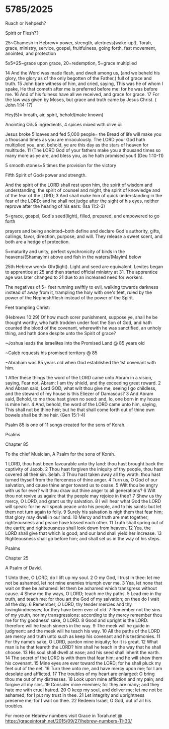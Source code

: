 # 5785/2025

Ruach or Nehpesh?

Spirit or Flesh??

25~Chamesh in Hebrew= power, strength, alertness(wake-up!), Torah, grace, ministry, service, gospel, fruitfulness, going forth, fast movement, anointed, and protection

5x5=25~grace upon grace, 20=redemption, 5=grace multiplied

14 And the Word was made flesh, and dwelt among us, (and we beheld his glory, the glory as of the only begotten of the Father,) full of grace and truth.
15 John bare witness of him, and cried, saying, This was he of whom I spake, He that cometh after me is preferred before me: for he was before me. 16 And of his fulness have all we received, and grace for grace. 17 For the law was given by Moses, but grace and truth came by Jesus Christ. ( John 1:14-17)

Hey(5)= breath, air, spirit, behold(make known)

Anointing Oil~5 ingredients, 4 spices mixed with olive oil

Jesus broke 5 loaves and fed 5,000 people= the Bread of life will make you a thousand times as you are miraculously.
The LORD your God hath multiplied you, and, behold, ye are this day as the stars of heaven for multitude. 11 (The LORD God of your fathers make you a thousand times so many more as ye are, and bless you, as he hath promised you!) (Deu 1:10-11)

5 smooth stones=5 times the provision for the victory

Fifth Spirit of God=power and strength.

And the spirit of the LORD shall rest upon him, the spirit of wisdom and understanding, the spirit of counsel and might, the spirit of knowledge and of the fear of the LORD; 3 And shall make him of quick understanding in the fear of the LORD: and he shall not judge after the sight of his eyes, neither reprove after the hearing of his ears:
(Isa 11:2-3)

5=grace, gospel, God's seed(light), filled, prepared, and empowered to go forth

prayers and being anointed~both define and declare God's authority, gifts, callings, favor, direction, purpose, and will. They release a sweet scent, and both are a hedge of protection.

5=maturity and unity, perfect synchronicity of birds in the heavens/(Shamayim) above and fish in the waters/(Mayim) below

25th Hebrew word= Ohr(light). Light and seed are equivalent. Levites began to apprentice at 25 and then started official ministry at 31. The apprentice age was later changed to 21 due to an increased need for workers.

The negatives of 5= feet running swiftly to evil, walking towards darkness instead of away from it, trampling the holy with one's feet, ruled by the power of the Nephesh/flesh instead of the power of the Spirit.

Feet trampling Christ:

(Hebrews 10:29) Of how much sorer punishment, suppose ye, shall he be thought worthy, who hath trodden under foot the Son of God, and hath counted the blood of the covenant, wherewith he was sanctified, an unholy thing, and hath done despite unto the Spirit of grace?


~Joshua leads the Israelites into the Promised Land @ 85 years old

~Caleb requests his promised territory @ 85

~Abraham was 85 years old when God established the 1st covenant with him.

1 After these things the word of the LORD came unto Abram in a vision, saying, Fear not, Abram: I am thy shield, and thy exceeding great reward. 2 And Abram said, Lord GOD, what wilt thou give me, seeing I go childless, and the steward of my house is this Eliezer of Damascus? 3 And Abram said, Behold, to me thou hast given no seed: and, lo, one born in my house is mine heir. 4 And, behold, the word of the LORD came unto him, saying, This shall not be thine heir; but he that shall come forth out of thine own bowels shall be thine heir. (Gen 15:1-4)

Psalm 85 is one of 11 songs created for the sons of Korah.

Psalms​​

Chapter 85

To the chief Musician, A Psalm for the sons of Korah.

1 LORD, thou hast been favourable unto thy land: thou hast brought back the captivity of Jacob. 2 Thou hast forgiven the iniquity of thy people, thou hast covered all their sin. Selah. 3 Thou hast taken away all thy wrath: thou hast turned thyself from the fierceness of thine anger. 4 Turn us, O God of our salvation, and cause thine anger toward us to cease. 5 Wilt thou be angry with us for ever? wilt thou draw out thine anger to all generations? 6 Wilt thou not revive us again: that thy people may rejoice in thee? 7 Shew us thy mercy, O LORD, and grant us thy salvation. 8 I will hear what God the LORD will speak: for he will speak peace unto his people, and to his saints: but let them not turn again to folly. 9 Surely his salvation is nigh them that fear him; that glory may dwell in our land. 10 Mercy and truth are met together; righteousness and peace have kissed each other. 11 Truth shall spring out of the earth; and righteousness shall look down from heaven. 12 Yea, the LORD shall give that which is good; and our land shall yield her increase. 13 Righteousness shall go before him; and shall set us in the way of his steps.


Psalms​​

Chapter 25

A Psalm of David.

1 Unto thee, O LORD, do I lift up my soul. 2 O my God, I trust in thee: let me not be ashamed, let not mine enemies triumph over me. 3 Yea, let none that wait on thee be ashamed: let them be ashamed which transgress without cause. 4 Shew me thy ways, O LORD; teach me thy paths. 5 Lead me in thy truth, and teach me: for thou art the God of my salvation; on thee do I wait all the day. 6 Remember, O LORD, thy tender mercies and thy lovingkindnesses; for they have been ever of old. 7 Remember not the sins of my youth, nor my transgressions: according to thy mercy remember thou me for thy goodness’ sake, O LORD. 8 Good and upright is the LORD: therefore will he teach sinners in the way. 9 The meek will he guide in judgment: and the meek will he teach his way. 10 All the paths of the LORD are mercy and truth unto such as keep his covenant and his testimonies. 11 For thy name’s sake, O LORD, pardon mine iniquity; for it is great. 12 What man is he that feareth the LORD? him shall he teach in the way that he shall choose. 13 His soul shall dwell at ease; and his seed shall inherit the earth. 14 The secret of the LORD is with them that fear him; and he will shew them his covenant. 15 Mine eyes are ever toward the LORD; for he shall pluck my feet out of the net. 16 Turn thee unto me, and have mercy upon me; for I am desolate and afflicted. 17 The troubles of my heart are enlarged: O bring thou me out of my distresses. 18 Look upon mine affliction and my pain; and forgive all my sins. 19 Consider mine enemies; for they are many; and they hate me with cruel hatred. 20 O keep my soul, and deliver me: let me not be ashamed; for I put my trust in thee. 21 Let integrity and uprightness preserve me; for I wait on thee. 22 Redeem Israel, O God, out of all his troubles.


For more on Hebrew numbers visit Grace in Torah.net @ https://graceintorah.net/2015/09/27/hebrew-numbers-11-30/

